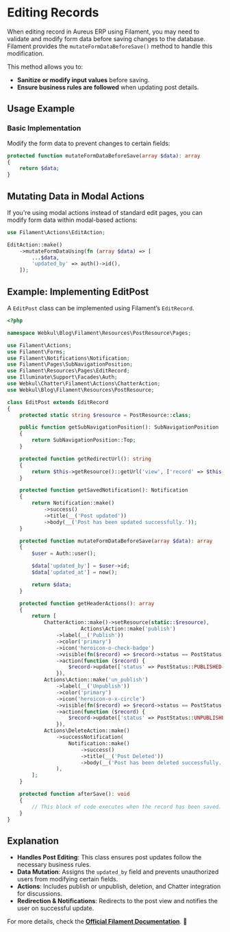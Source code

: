 # **Editing Records**

When editing record in Aureus ERP using Filament, you may need to validate and modify form data before saving changes to the database. Filament provides the `mutateFormDataBeforeSave()` method to handle this modification.

This method allows you to:

- **Sanitize or modify input values** before saving.
- **Ensure business rules are followed** when updating post details.

## **Usage Example**

### **Basic Implementation**

Modify the form data to prevent changes to certain fields:

```php
protected function mutateFormDataBeforeSave(array $data): array
{
    return $data;
}
```

## **Mutating Data in Modal Actions**

If you're using modal actions instead of standard edit pages, you can modify form data within modal-based actions:

```php
use Filament\Actions\EditAction;

EditAction::make()
    ->mutateFormDataUsing(fn (array $data) => [
        ...$data,
        'updated_by' => auth()->id(),
    ]);
```

## **Example: Implementing EditPost**

A `EditPost` class can be implemented using Filament’s `EditRecord`.

```php
<?php

namespace Webkul\Blog\Filament\Resources\PostResource\Pages;

use Filament\Actions;
use Filament\Forms;
use Filament\Notifications\Notification;
use Filament\Pages\SubNavigationPosition;
use Filament\Resources\Pages\EditRecord;
use Illuminate\Support\Facades\Auth;
use Webkul\Chatter\Filament\Actions\ChatterAction;
use Webkul\Blog\Filament\Resources\PostResource;

class EditPost extends EditRecord
{
    protected static string $resource = PostResource::class;

    public function getSubNavigationPosition(): SubNavigationPosition
    {
        return SubNavigationPosition::Top;
    }

    protected function getRedirectUrl(): string
    {
        return $this->getResource()::getUrl('view', ['record' => $this->getRecord()]);
    }

    protected function getSavedNotification(): Notification
    {
        return Notification::make()
            ->success()
            ->title(__('Post updated'))
            ->body(__('Post has been updated successfully.'));
    }

    protected function mutateFormDataBeforeSave(array $data): array
    {
        $user = Auth::user();

        $data['updated_by'] = $user->id;
        $data['updated_at'] = now();

        return $data;
    }

    protected function getHeaderActions(): array
    {
        return [
            ChatterAction::make()->setResource(static::$resource),
                        Actions\Action::make('publish')
                ->label(__('Publish'))
                ->color('primary')
                ->icon('heroicon-o-check-badge')
                ->visible(fn($record) => $record->status == PostStatus::UNPUBLISHED->value)
                ->action(function ($record) {
                    $record->update(['status' => PostStatus::PUBLISHED->value])
                }),
            Actions\Action::make('un_publish')
                ->label(__('Unpublish'))
                ->color('primary')
                ->icon('heroicon-o-x-circle')
                ->visible(fn($record) => $record->status == PostStatus::PUBLISHED->value)
                ->action(function ($record) {
                    $record->update(['status' => PostStatus::UNPUBLISHED->value])
                }),
            Actions\DeleteAction::make()
                ->successNotification(
                    Notification::make()
                        ->success()
                        ->title(__('Post Deleted'))
                        ->body(__('Post has been deleted successfully.')),
                ),
        ];
    }

    protected function afterSave(): void
    {
        // This block of code executes when the record has been saved.
    }
}
```

## **Explanation**

- **Handles Post Editing**: This class ensures post updates follow the necessary business rules.
- **Data Mutation**: Assigns the `updated_by` field and prevents unauthorized users from modifying certain fields.
- **Actions**: Includes publish or unpublish, deletion, and Chatter integration for discussions.
- **Redirection & Notifications**: Redirects to the post view and notifies the user on successful update.

For more details, check the **<a href="https://filamentphp.com/docs/3.x/panels/resources/editing-records" rel="nofollow external noopener noreferrer" target="_blank">Official Filament Documentation</a>**. 🚀
